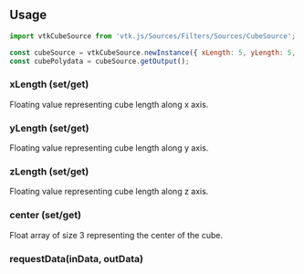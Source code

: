 ## Usage

```js
import vtkCubeSource from 'vtk.js/Sources/Filters/Sources/CubeSource';

const cubeSource = vtkCubeSource.newInstance({ xLength: 5, yLength: 5, zLength: 5 });
const cubePolydata = cubeSource.getOutput();
```

### xLength (set/get)

Floating value representing cube length along x axis.

### yLength (set/get)

Floating value representing cube length along y axis.

### zLength (set/get)

Floating value representing cube length along z axis.

### center (set/get)

Float array of size 3 representing the center of the cube.

### requestData(inData, outData)

